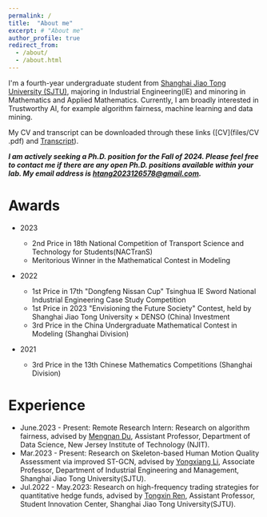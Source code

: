 ```yaml
---
permalink: /
title:  "About me"
excerpt: # "About me"
author_profile: true
redirect_from: 
  - /about/
  - /about.html
---
```


I'm a fourth-year undergraduate student from [Shanghai Jiao Tong University (SJTU)](https://me.sjtu.edu.cn/), majoring in Industrial Engineering(IE) and minoring in Mathematics and Applied Mathematics. Currently, I am broadly interested in Trustworthy AI, for example algorithm fairness, machine learning and data mining.

My CV and transcript can be downloaded through these links ([CV](files/CV .pdf) and [Transcript](files/Transcript.pdf)).

**_I am actively seeking a Ph.D. position for the Fall of 2024. Please feel free to contact me if there are any open Ph.D. positions available within your lab. My email address is htang2023126578@gmail.com._**


# **Awards**

- 2023 
  - 2nd Price in 18th National Competition of Transport Science and Technology for Students(NACTranS)
  - Meritorious Winner in the Mathematical Contest in Modeling

- 2022 
  - 1st Price in 17th "Dongfeng Nissan Cup" Tsinghua IE Sword National Industrial Engineering Case Study Competition
  - 1st Price in 2023 "Envisioning the Future Society" Contest, held by Shanghai Jiao Tong University × DENSO (China) Investment 
  - 3rd Price in the China Undergraduate Mathematical Contest in Modeling (Shanghai Division)


- 2021
  - 3rd Price in the 13th Chinese Mathematics Competitions (Shanghai Division)



# **Experience**

- June.2023 - Present: Remote Research Intern: Research on algorithm fairness, advised by [Mengnan Du](https://mengnandu.com/), Assistant Professor, Department of Data Science, New Jersey Institute of Technology (NJIT).
- Mar.2023 - Present: Research on Skeleton-based Human Motion Quality Assessment via improved ST-GCN, advised by [Yongxiang Li](https://me.sjtu.edu.cn/teacher_directory1/liyongxiang.html), Associate Professor, Department of Industrial Engineering and Management, Shanghai Jiao Tong University(SJTU).
- Jul.2022 - May.2023: Research on high-frequency trading strategies for quantitative hedge funds, advised by [Tongxin Ren](http://www.baiyulan.org.cn/leader/15/), Assistant Professor, Student Innovation Center, Shanghai Jiao Tong University(SJTU).
